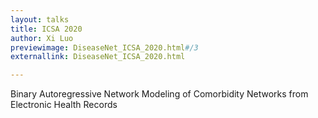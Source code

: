 ```yaml
---
layout: talks
title: ICSA 2020
author: Xi Luo
previewimage: DiseaseNet_ICSA_2020.html#/3
externallink: DiseaseNet_ICSA_2020.html

---
```

Binary Autoregressive Network Modeling of Comorbidity Networks from Electronic Health Records
